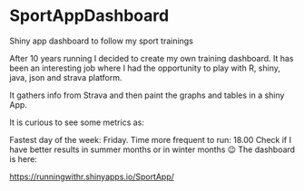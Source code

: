 # SportAppDashboard
Shiny app dashboard to follow my sport trainings

After 10 years running I decided to create my own training dashboard. It has been an interesting job where I had the opportunity to play with R, shiny, java, json and strava platform.

It gathers info from Strava and then paint the graphs and tables in a shiny App.

It is curious to see some metrics as:

Fastest day of the week: Friday.
Time more frequent to run: 18.00
Check if I have better results in summer months or in winter months 😉
The dashboard is here:

https://runningwithr.shinyapps.io/SportApp/
